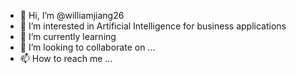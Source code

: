 - 👋 Hi, I’m @williamjiang26
- 👀 I’m interested in Artificial Intelligence for business applications
- 🌱 I’m currently learning 
- 💞️ I’m looking to collaborate on ...
- 📫 How to reach me ...

<!---
williamjiang26/williamjiang26 is a ✨ special ✨ repository because its `README.md` (this file) appears on your GitHub profile.
You can click the Preview link to take a look at your changes.
--->
